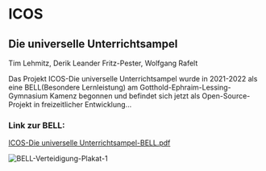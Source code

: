 # ICOS
## Die universelle Unterrichtsampel
Tim Lehmitz, Derik Leander Fritz-Pester, Wolfgang Rafelt

Das Projekt ICOS-Die universelle Unterrichtsampel wurde in 2021-2022 als eine BELL(Besondere Lernleistung) am Gotthold-Ephraim-Lessing-Gymnasium Kamenz begonnen und befindet sich jetzt als Open-Source-Projekt in freizeitlicher Entwicklung...

### Link zur BELL:
[ICOS-Die universelle Unterrichtsampel-BELL.pdf](https://github.com/TimLehmitz/ICOS/files/10459447/ICOS-Die.universelle.Unterrichtsampel-BELL.pdf)

![BELL-Verteidigung-Plakat-1](https://user-images.githubusercontent.com/117487931/213518699-81b8df6d-5b50-48b7-9615-7e0d57b40df2.png)


